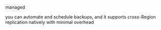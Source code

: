 managed

you can automate and schedule backups, and it supports cross-Region replication natively with minimal overhead